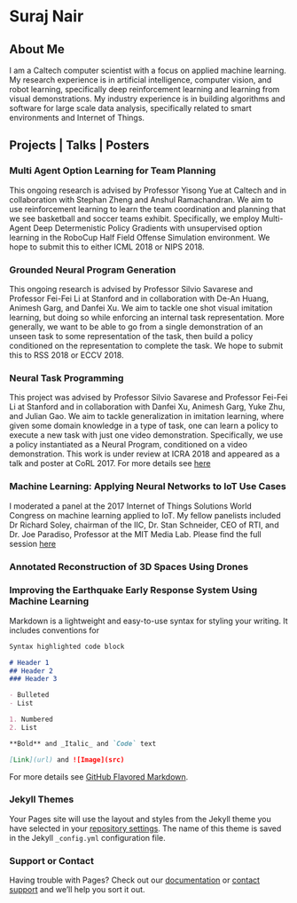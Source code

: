 # Suraj Nair
 
## About Me

I am a Caltech computer scientist with a focus on applied machine learning. My research experience is in artificial intelligence, computer vision, and robot learning, specifically deep reinforcement learning and learning from visual demonstrations. My industry experience is in building algorithms and software for large scale data analysis, specifically related to smart environments and Internet of Things.


## Projects | Talks | Posters

### Multi Agent Option Learning for Team Planning
This ongoing research is advised by Professor Yisong Yue at Caltech and in collaboration with Stephan Zheng and Anshul Ramachandran. We aim to use reinforcement learning to learn the team coordination and planning that we see basketball and soccer teams exhibit. Specifically, we employ Multi-Agent Deep Determenistic Policy Gradients with unsupervised option learning in the RoboCup Half Field Offense Simulation environment. We hope to submit this to either ICML 2018 or NIPS 2018.

### Grounded Neural Program Generation
This ongoing research is advised by Professor Silvio Savarese and Professor Fei-Fei Li at Stanford and in collaboration with De-An Huang, Animesh Garg, and Danfei Xu. We aim to tackle one shot visual imitation learning, but doing so while enforcing an internal task representation. More generally, we want to be able to go from a single demonstration of an unseen task to some representation of the task, then build a policy conditioned on the representation to complete the task. We hope to submit this to RSS 2018 or ECCV 2018. 

### Neural Task Programming
This project was advised by Professor Silvio Savarese and Professor Fei-Fei Li at Stanford and in collaboration with Danfei Xu, Animesh Garg, Yuke Zhu, and Julian Gao. We aim to tackle generalization in imitation learning, where given some domain knowledge in a type of task, one can learn a policy to execute a new task with just one video demonstration. Specifically, we use a policy instantiated as a Neural Program, conditioned on a video demonstration. This work is under review at ICRA 2018 and appeared as a talk and poster at CoRL 2017. For more details see [here](https://stanfordvl.github.io/ntp/)

### Machine Learning: Applying Neural Networks to IoT Use Cases
I moderated a panel at the 2017 Internet of Things Solutions World Congress on machine learning applied to IoT. My fellow panelists included Dr Richard Soley, chairman of the IIC, Dr. Stan Schneider, CEO of RTI, and Dr. Joe Paradiso, Professor at the MIT Media Lab. Please find the full session [here](https://youtu.be/OuvjRmOvtwo)

### Annotated Reconstruction of 3D Spaces Using Drones

### Improving the Earthquake Early Response System Using Machine Learning


Markdown is a lightweight and easy-to-use syntax for styling your writing. It includes conventions for

```markdown
Syntax highlighted code block

# Header 1
## Header 2
### Header 3

- Bulleted
- List

1. Numbered
2. List

**Bold** and _Italic_ and `Code` text

[Link](url) and ![Image](src)
```

For more details see [GitHub Flavored Markdown](https://guides.github.com/features/mastering-markdown/).

### Jekyll Themes

Your Pages site will use the layout and styles from the Jekyll theme you have selected in your [repository settings](https://github.com/surajnaircaltech/surajnair.github.io/settings). The name of this theme is saved in the Jekyll `_config.yml` configuration file.

### Support or Contact

Having trouble with Pages? Check out our [documentation](https://help.github.com/categories/github-pages-basics/) or [contact support](https://github.com/contact) and we’ll help you sort it out.
